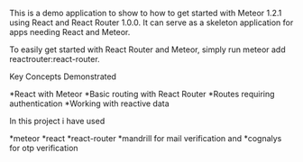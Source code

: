 This is a demo application to show to how to get started with Meteor 1.2.1 using React and React Router 1.0.0. It can serve as a skeleton application for apps needing React and Meteor.

To easily get started with React Router and Meteor, simply run meteor add reactrouter:react-router.

Key Concepts Demonstrated

*React with Meteor
*Basic routing with React Router
*Routes requiring authentication
*Working with reactive data

In this project i have used

*meteor
*react
*react-router
*mandrill for mail verification and
*cognalys for otp verification
